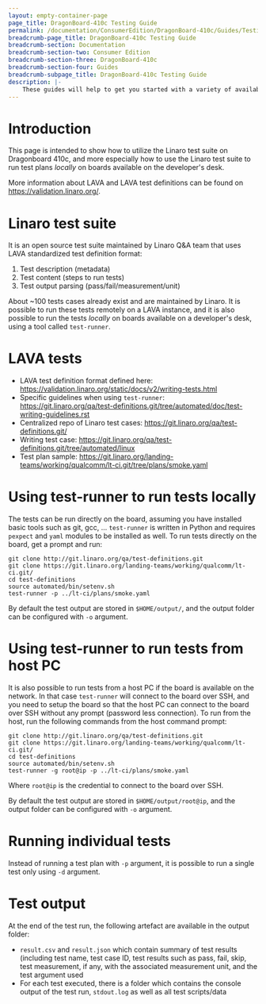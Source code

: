 ```yaml
---
layout: empty-container-page
page_title: DragonBoard-410c Testing Guide
permalink: /documentation/ConsumerEdition/DragonBoard-410c/Guides/Testing.md/
breadcrumb-page_title: DragonBoard-410c Testing Guide
breadcrumb-section: Documentation
breadcrumb-section-two: Consumer Edition
breadcrumb-section-three: DragonBoard-410c
breadcrumb-section-four: Guides
breadcrumb-subpage_title: DragonBoard-410c Testing Guide
description: |-
    These guides will help to get you started with a variety of available on-boards software
---
```

# Introduction

This page is intended to show how to utilize the Linaro test suite on Dragonboard 410c, and more especially how to use the Linaro test suite to run test plans _locally_ on boards available on the developer's desk.

More information about LAVA and LAVA test definitions can be found on https://validation.linaro.org/.

# Linaro test suite

It is an open source test suite maintained by Linaro Q&A team that uses LAVA standardized test definition format:
 1. Test description (metadata)
 1. Test content (steps to run tests)
 1. Test output parsing (pass/fail/measurement/unit)

About ~100 tests cases already exist and are maintained by Linaro. It is possible to run these tests remotely on a LAVA instance, and it is also possible to run the tests _locally_ on boards available on a developer's desk, using a tool called `test-runner`.

# LAVA tests

 * LAVA test definition format defined here: https://validation.linaro.org/static/docs/v2/writing-tests.html
 * Specific guidelines when using `test-runner`: https://git.linaro.org/qa/test-definitions.git/tree/automated/doc/test-writing-guidelines.rst
 * Centralized repo of Linaro test cases: https://git.linaro.org/qa/test-definitions.git/
 * Writing test case: https://git.linaro.org/qa/test-definitions.git/tree/automated/linux
 * Test plan sample: https://git.linaro.org/landing-teams/working/qualcomm/lt-ci.git/tree/plans/smoke.yaml

# Using test-runner to run tests locally

The tests can be run directly on the board, assuming you have installed basic tools such as git, gcc, ... `test-runner` is written in Python and requires `pexpect` and `yaml` modules to be installed as well. To run tests directly on the board, get a prompt and run:

    git clone http://git.linaro.org/qa/test-definitions.git
    git clone https://git.linaro.org/landing-teams/working/qualcomm/lt-ci.git/
    cd test-definitions
    source automated/bin/setenv.sh
    test-runner -p ../lt-ci/plans/smoke.yaml

By default the test output are stored in `$HOME/output/`, and the output folder can be configured with `-o` argument.

# Using test-runner to run tests from host PC

It is also possible to run tests from a host PC if the board is available on the network. In that case `test-runner` will connect to the board over SSH, and you need to setup the board so that the host PC can connect to the board over SSH without any prompt (password less connection). To run from the host, run the following commands from the host command prompt:  

    git clone http://git.linaro.org/qa/test-definitions.git
    git clone https://git.linaro.org/landing-teams/working/qualcomm/lt-ci.git/
    cd test-definitions
    source automated/bin/setenv.sh
    test-runner -g root@ip -p ../lt-ci/plans/smoke.yaml

Where `root@ip` is the credential to connect to the board over SSH.

By default the test output are stored in `$HOME/output/root@ip`, and the output folder can be configured with `-o` argument.

# Running individual tests

Instead of running a test plan with `-p` argument, it is possible to run a single test only using `-d` argument.

# Test output

At the end of the test run, the following artefact are available in the output folder:
 * `result.csv` and `result.json` which contain summary of test results (including test name, test case ID, test results such as pass, fail, skip, test measurement, if any, with the associated measurement unit, and the test argument used
 * For each test executed, there is a folder which contains the console output of the test run, `stdout.log` as well as all test scripts/data
